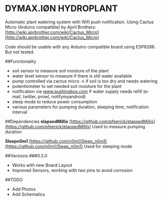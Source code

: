 # DYMAX.IØN HYDROPLANT
Automatic plant watering system with Wifi push notification.
Using Cactus Micro (Arduino compatible) by April Brothers: [http://wiki.aprbrother.com/wiki/Cactus_Micro](http://wiki.aprbrother.com/wiki/Cactus_Micro)

Code should be usable with any Arduino compatible board using ESP8266. But not tested. 

##Functionality
* soil sensor to measure soil moisture of the plant
* water level sensor to measure if there is still water available
* pump controlled via cactus micro -> if soil is too dry and needs watering
* potentiometer to set needed soil moisture for the plant
* notification via www.pushingbox.com if water supply needs refill (e-mail, twitter, prowl, notifymyandroid)
* sleep mode to reduce power consumption
* various parameters for pumping duration, sleeping time, notification interval

##Dependencies
**elapsedMillis** 
[https://github.com/pfeerick/elapsedMillis](https://github.com/pfeerick/elapsedMillis)
Used to measure pumping duration

**Sleepn0m1**
[https://github.com/n0m1/Sleep_n0m1](https://github.com/n0m1/Sleep_n0m1)
Used for sleeping mode

##Versions
###0.3.0
* Works with new Board Layout
* Improved Sensors, working with two pins to avoid corrosion 

##TODO
* Add Photos
* Add Schematics
